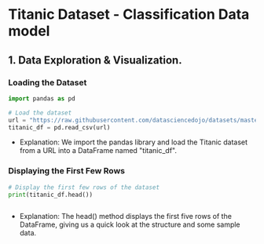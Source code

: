 # Titanic Dataset - Classification Data model
## 1. Data Exploration & Visualization.
###  Loading the Dataset
  ```py
import pandas as pd

# Load the dataset
url = "https://raw.githubusercontent.com/datasciencedojo/datasets/master/titanic.csv"
titanic_df = pd.read_csv(url)


  ```
-  Explanation: We import the pandas library and load the Titanic dataset from a URL into a DataFrame named "titanic_df".
###  Displaying the First Few Rows
  ```py
# Display the first few rows of the dataset
print(titanic_df.head())



  ```
- Explanation: The head() method displays the first five rows of the DataFrame, giving us a quick look at the structure and some sample data.
